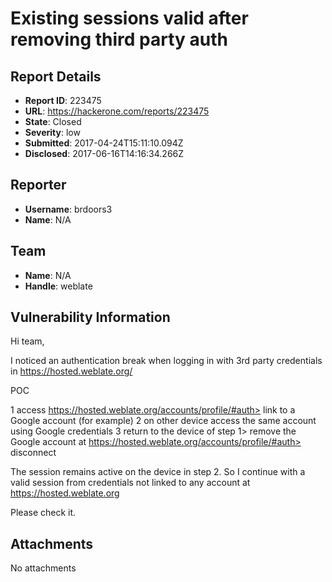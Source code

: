 # Existing sessions valid after removing third party auth

## Report Details
- **Report ID**: 223475
- **URL**: https://hackerone.com/reports/223475
- **State**: Closed
- **Severity**: low
- **Submitted**: 2017-04-24T15:11:10.094Z
- **Disclosed**: 2017-06-16T14:16:34.266Z

## Reporter
- **Username**: brdoors3
- **Name**: N/A

## Team
- **Name**: N/A
- **Handle**: weblate

## Vulnerability Information
Hi team,

I noticed an authentication break when logging in with 3rd party credentials in https://hosted.weblate.org/

POC

1 access https://hosted.weblate.org/accounts/profile/#auth> link to a Google account (for example)
2 on other device access the same account using Google credentials
3 return to the device of step 1> remove the Google account at https://hosted.weblate.org/accounts/profile/#auth> disconnect

The session remains active on the device in step 2. So I continue with a valid session from credentials not linked to any account at https://hosted.weblate.org

Please check it.

## Attachments
No attachments
